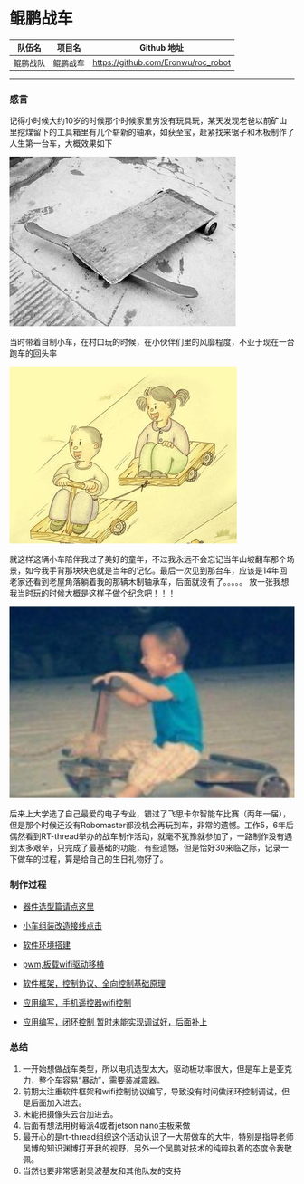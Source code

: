 # 鲲鹏战车 


队伍名 | 项目名 | Github 地址 |
-------|--------|-------------|
鲲鹏战队 | 鲲鹏战车 | https://github.com/Eronwu/roc_robot |

----------
### 感言
记得小时候大约10岁的时候那个时候家里穷没有玩具玩，某天发现老爸以前矿山里挖煤留下的工具箱里有几个崭新的轴承，如获至宝，赶紧找来锯子和木板制作了人生第一台车，大概效果如下

![image](application/roc_car/docs/pic/old_car2.jpg)


当时带着自制小车，在村口玩的时候，在小伙伴们里的风靡程度，不亚于现在一台跑车的回头率

![image](application/roc_car/docs/pic/old_car1.jpg) 

就这样这辆小车陪伴我过了美好的童年，不过我永远不会忘记当年山坡翻车那个场景，如今我手背那块块疤就是当年的记忆。最后一次见到那台车，应该是14年回老家还看到老屋角落躺着我的那辆木制轴承车，后面就没有了。。。。。
放一张我想我当时玩的时候大概是这样子做个纪念吧！！！

![image](application/roc_car/docs/pic/old_car.png) 

后来上大学选了自己最爱的电子专业，错过了飞思卡尔智能车比赛（两年一届），但是那个时候还没有Robomaster都没机会再玩到车，非常的遗憾。工作5，6年后偶然看到RT-thread举办的战车制作活动，就毫不犹豫就参加了，一路制作没有遇到太多艰辛，只完成了最基础的功能，有些遗憾，但是恰好30来临之际，记录一下做车的过程，算是给自己的生日礼物好了。

### 制作过程

- [器件选型篇请点这里](application/roc_car/docs/material_part.md)

- [小车组装改造接线点击](application/roc_car/docs/assemble_part.md)

- [软件环境搭建](application/roc_car/docs/env_part.md)

- [pwm,板载wifi驱动移植](application/roc_car/docs/wifi_driver_part.md)

- [软件框架，控制协议、全向控制基础原理](application/roc_car/docs/app_code_part.md)

- [应用编写，手机遥控器wifi控制](application/roc_car/docs/mobile_wifi_code_part.md)

- [应用编写，闭环控制 暂时未能实现调试好，后面补上 ](https://github.com/Eronwu/roc_robot/blob/master/README.md)


### 总结
1. 一开始想做战车类型，所以电机选型太大，驱动板功率很大，但是车上是亚克力，整个车容易“暴动”，需要装减震器。
2. 前期太注重软件框架和wifi控制协议编写，导致没有时间做闭环控制调试，但是后面加入进去。
3. 未能把摄像头云台加进去。
4. 后面有想法用树莓派4或者jetson nano主板来做
5. 最开心的是rt-thread组织这个活动认识了一大帮做车的大牛，特别是指导老师吴博的知识渊博打开我的视野，另外一个吴鹏对技术的纯粹执着的态度令我敬佩。
6. 当然也要非常感谢吴波基友和其他队友的支持
